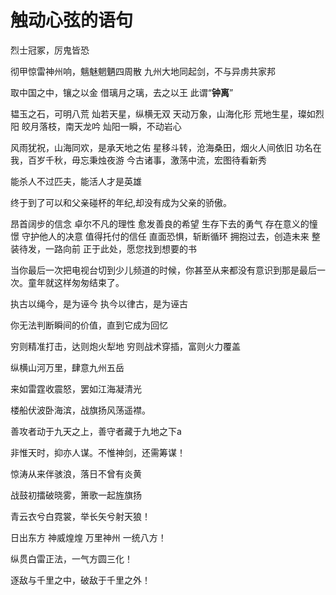 # 触动心弦的语句

烈士冠冢，厉鬼皆恐

彻甲惊雷神州响，魑魅魍魉四周散
九州大地同起剑，不与异虏共家邦

取中国之中，镶之以金
借璃月之璃，去之以王
此谓“**钟离**”

韫玉之石，可明八荒
灿若天星，纵横无双
天动万象，山海化形
荒地生星，璨如烈阳
皎月落枝，南天龙吟
灿阳一瞬，不动岩心

风雨犹祝，山海同欢，是承天地之佑
星移斗转，沧海桑田，烟火人间依旧
功名在我，百岁千秋，毋忘秉烛夜游
今古诸事，激荡中流，宏图待看新秀

能杀人不过匹夫，能活人才是英雄

终于到了可以和父亲碰杯的年纪,却没有成为父亲的骄傲。

昂首阔步的信念
卓尔不凡的理性
愈发善良的希望
生存下去的勇气
存在意义的憧憬
守护他人的决意
值得托付的信任
直面恐惧，斩断循环
拥抱过去，创造未来
整装待发，一路向前
正于此处，愿您找到想要的书

当你最后一次把电视台切到少儿频道的时候，你甚至从来都没有意识到那是最后一次。童年就这样匆匆结束了。

执古以绳今，是为诬今
执今以律古，是为诬古

你无法判断瞬间的价值，直到它成为回忆

穷则精准打击，达则炮火犁地
穷则战术穿插，富则火力覆盖

纵横山河万里，肆意九州五岳

来如雷霆收震怒，罢如江海凝清光

楼船伏波卧海滨，战旗扬风荡遥襟。

善攻者动于九天之上，善守者藏于九地之下a

非惟天时，抑亦人谋。不惟神剑，还需筹谋！

惊涛从来伴骇浪，落日不曾有炎黄

战鼓初擂破晓雾，箫歌一起旌旗扬

青云衣兮白霓裳，举长矢兮射天狼！

日出东方 神威煌煌 万里神州 一统八方！

纵贯白雷正法，一气方圆三化！

逐敌与千里之中，破敌于千里之外！

